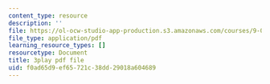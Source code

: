 ```yaml
---
content_type: resource
description: ''
file: https://ol-ocw-studio-app-production.s3.amazonaws.com/courses/9-00sc-introduction-to-psychology-fall-2011/f0ad65d9ef65721c38dd29018a604689_lanmHS0JwYI.pdf
file_type: application/pdf
learning_resource_types: []
resourcetype: Document
title: 3play pdf file
uid: f0ad65d9-ef65-721c-38dd-29018a604689
---
```

